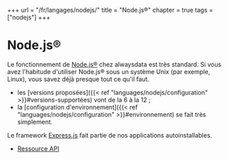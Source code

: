 +++
url = "/fr/langages/nodejs/"
title = "Node.js®"
chapter = true
tags = ["nodejs"]
+++

# Node.js®

Le fonctionnement de [Node.js®](https://nodejs.org/) chez alwaysdata est très standard. Si vous avez l'habitude d'utiliser Node.js® sous un système Unix (par exemple, Linux), vous savez déjà presque tout ce qu'il faut.

* les [versions proposées]({{< ref "languages/nodejs/configuration" >}}#versions-supportées) vont de la 6 à la 12 ;
* la [configuration d'environnement]({{< ref "languages/nodejs/configuration" >}}#environnement) se fait très simplement.

Le framework [Express.js](https://expressjs.com/fr/) fait partie de nos applications autoinstallables. 

* [Ressource API](https://api.alwaysdata.com/v1/environment/nodejs/doc/)
